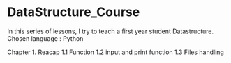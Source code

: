 # DataStructure_Course

In this series of lessons, I try to teach a first year student Datastructure.
Chosen language : Python

Chapter 1. Reacap
        1.1 Function
        1.2 input and print function 
        1.3 Files handling
